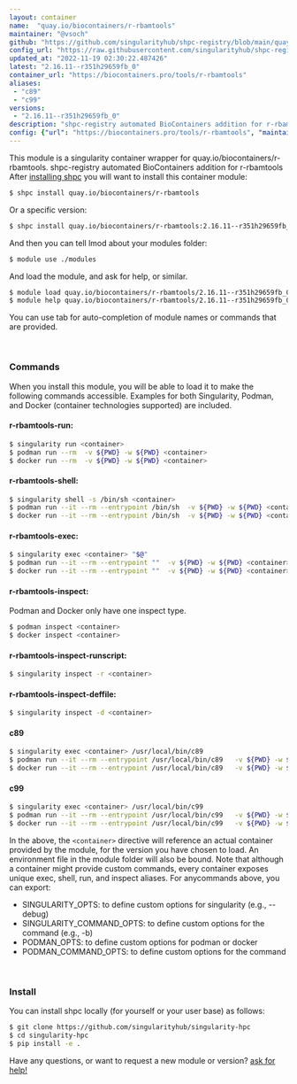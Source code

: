 ```yaml
---
layout: container
name:  "quay.io/biocontainers/r-rbamtools"
maintainer: "@vsoch"
github: "https://github.com/singularityhub/shpc-registry/blob/main/quay.io/biocontainers/r-rbamtools/container.yaml"
config_url: "https://raw.githubusercontent.com/singularityhub/shpc-registry/main/quay.io/biocontainers/r-rbamtools/container.yaml"
updated_at: "2022-11-19 02:30:22.487426"
latest: "2.16.11--r351h29659fb_0"
container_url: "https://biocontainers.pro/tools/r-rbamtools"
aliases:
 - "c89"
 - "c99"
versions:
 - "2.16.11--r351h29659fb_0"
description: "shpc-registry automated BioContainers addition for r-rbamtools"
config: {"url": "https://biocontainers.pro/tools/r-rbamtools", "maintainer": "@vsoch", "description": "shpc-registry automated BioContainers addition for r-rbamtools", "latest": {"2.16.11--r351h29659fb_0": "sha256:c992a91c1c31f14b6f55cc293666459b66f2b4bedf977bcb2914c147e5906d86"}, "tags": {"2.16.11--r351h29659fb_0": "sha256:c992a91c1c31f14b6f55cc293666459b66f2b4bedf977bcb2914c147e5906d86"}, "docker": "quay.io/biocontainers/r-rbamtools", "aliases": {"c89": "/usr/local/bin/c89", "c99": "/usr/local/bin/c99"}}
---
```


This module is a singularity container wrapper for quay.io/biocontainers/r-rbamtools.
shpc-registry automated BioContainers addition for r-rbamtools
After [installing shpc](#install) you will want to install this container module:


```bash
$ shpc install quay.io/biocontainers/r-rbamtools
```

Or a specific version:

```bash
$ shpc install quay.io/biocontainers/r-rbamtools:2.16.11--r351h29659fb_0
```

And then you can tell lmod about your modules folder:

```bash
$ module use ./modules
```

And load the module, and ask for help, or similar.

```bash
$ module load quay.io/biocontainers/r-rbamtools/2.16.11--r351h29659fb_0
$ module help quay.io/biocontainers/r-rbamtools/2.16.11--r351h29659fb_0
```

You can use tab for auto-completion of module names or commands that are provided.

<br>

### Commands

When you install this module, you will be able to load it to make the following commands accessible.
Examples for both Singularity, Podman, and Docker (container technologies supported) are included.

#### r-rbamtools-run:

```bash
$ singularity run <container>
$ podman run --rm  -v ${PWD} -w ${PWD} <container>
$ docker run --rm  -v ${PWD} -w ${PWD} <container>
```

#### r-rbamtools-shell:

```bash
$ singularity shell -s /bin/sh <container>
$ podman run --it --rm --entrypoint /bin/sh  -v ${PWD} -w ${PWD} <container>
$ docker run --it --rm --entrypoint /bin/sh  -v ${PWD} -w ${PWD} <container>
```

#### r-rbamtools-exec:

```bash
$ singularity exec <container> "$@"
$ podman run --it --rm --entrypoint ""  -v ${PWD} -w ${PWD} <container> "$@"
$ docker run --it --rm --entrypoint ""  -v ${PWD} -w ${PWD} <container> "$@"
```

#### r-rbamtools-inspect:

Podman and Docker only have one inspect type.

```bash
$ podman inspect <container>
$ docker inspect <container>
```

#### r-rbamtools-inspect-runscript:

```bash
$ singularity inspect -r <container>
```

#### r-rbamtools-inspect-deffile:

```bash
$ singularity inspect -d <container>
```


#### c89

```bash
$ singularity exec <container> /usr/local/bin/c89
$ podman run --it --rm --entrypoint /usr/local/bin/c89   -v ${PWD} -w ${PWD} <container> -c " $@"
$ docker run --it --rm --entrypoint /usr/local/bin/c89   -v ${PWD} -w ${PWD} <container> -c " $@"
```


#### c99

```bash
$ singularity exec <container> /usr/local/bin/c99
$ podman run --it --rm --entrypoint /usr/local/bin/c99   -v ${PWD} -w ${PWD} <container> -c " $@"
$ docker run --it --rm --entrypoint /usr/local/bin/c99   -v ${PWD} -w ${PWD} <container> -c " $@"
```



In the above, the `<container>` directive will reference an actual container provided
by the module, for the version you have chosen to load. An environment file in the
module folder will also be bound. Note that although a container
might provide custom commands, every container exposes unique exec, shell, run, and
inspect aliases. For anycommands above, you can export:

 - SINGULARITY_OPTS: to define custom options for singularity (e.g., --debug)
 - SINGULARITY_COMMAND_OPTS: to define custom options for the command (e.g., -b)
 - PODMAN_OPTS: to define custom options for podman or docker
 - PODMAN_COMMAND_OPTS: to define custom options for the command

<br>

### Install

You can install shpc locally (for yourself or your user base) as follows:

```bash
$ git clone https://github.com/singularityhub/singularity-hpc
$ cd singularity-hpc
$ pip install -e .
```

Have any questions, or want to request a new module or version? [ask for help!](https://github.com/singularityhub/singularity-hpc/issues)